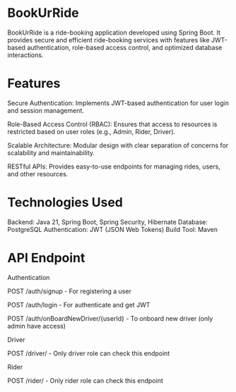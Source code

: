 # BookUrRide

BookUrRide is a ride-booking application developed using Spring Boot. It provides secure and efficient ride-booking services with features like JWT-based authentication, role-based access control, and optimized database interactions.

# Features
Secure Authentication: Implements JWT-based authentication for user login and session management.

Role-Based Access Control (RBAC): Ensures that access to resources is restricted based on user roles (e.g., Admin, Rider, Driver).

Scalable Architecture: Modular design with clear separation of concerns for scalability and maintainability.

RESTful APIs: Provides easy-to-use endpoints for managing rides, users, and other resources.

# Technologies Used

Backend: Java 21, Spring Boot, Spring Security, Hibernate
Database: PostgreSQL
Authentication: JWT (JSON Web Tokens)
Build Tool: Maven

# API Endpoint

Authentication

POST /auth/signup - For registering a user

POST /auth/login - For authenticate and get JWT

POST /auth/onBoardNewDriver/{userId} - To onboard new driver (only admin have access)

Driver

POST /driver/ - Only driver role can check this endpoint

Rider

POST /rider/ - Only rider role can check this endpoint

